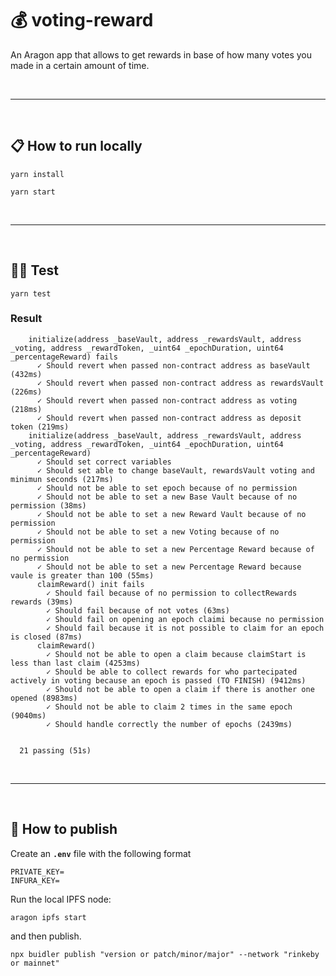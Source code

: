 # :moneybag: voting-reward

An Aragon app that allows to get rewards in base of how many votes you made in a certain amount of time.

&nbsp;

***

&nbsp;

## :clipboard: How to run locally

```
yarn install
```

```
yarn start
```

&nbsp;

***

&nbsp;

## :guardsman: Test

```
yarn test
```

### Result

```
    initialize(address _baseVault, address _rewardsVault, address _voting, address _rewardToken, _uint64 _epochDuration, uint64 _percentageReward) fails
      ✓ Should revert when passed non-contract address as baseVault (432ms)
      ✓ Should revert when passed non-contract address as rewardsVault (226ms)
      ✓ Should revert when passed non-contract address as voting (218ms)
      ✓ Should revert when passed non-contract address as deposit token (219ms)
    initialize(address _baseVault, address _rewardsVault, address _voting, address _rewardToken, _uint64 _epochDuration, uint64 _percentageReward)
      ✓ Should set correct variables
      ✓ Should set able to change baseVault, rewardsVault voting and minimun seconds (217ms)
      ✓ Should not be able to set epoch because of no permission
      ✓ Should not be able to set a new Base Vault because of no permission (38ms)
      ✓ Should not be able to set a new Reward Vault because of no permission
      ✓ Should not be able to set a new Voting because of no permission
      ✓ Should not be able to set a new Percentage Reward because of no permission
      ✓ Should not be able to set a new Percentage Reward because vaule is greater than 100 (55ms)
      claimReward() init fails
        ✓ Should fail because of no permission to collectRewards rewards (39ms)
        ✓ Should fail because of not votes (63ms)
        ✓ Should fail on opening an epoch claimi because no permission
        ✓ Should fail because it is not possible to claim for an epoch is closed (87ms)
      claimReward()
        ✓ Should not be able to open a claim because claimStart is less than last claim (4253ms)
        ✓ Should be able to collect rewards for who partecipated actively in voting because an epoch is passed (TO FINISH) (9412ms)
        ✓ Should not be able to open a claim if there is another one opened (8983ms)
        ✓ Should not be able to claim 2 times in the same epoch (9040ms)
        ✓ Should handle correctly the number of epochs (2439ms)


  21 passing (51s)
```

&nbsp;

***

&nbsp;

## :rocket: How to publish

Create an __`.env`__ file with the following format

```
PRIVATE_KEY=
INFURA_KEY=
```

Run the local IPFS node:

```
aragon ipfs start
```

and then publish.

```
npx buidler publish "version or patch/minor/major" --network "rinkeby or mainnet"
```